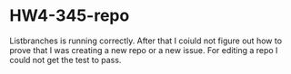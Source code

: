 # HW4-345-repo

Listbranches is running correctly. After that I coiuld not figure out how to prove that I was creating a new repo or a new issue. For editing a repo I could not get the test to pass.
